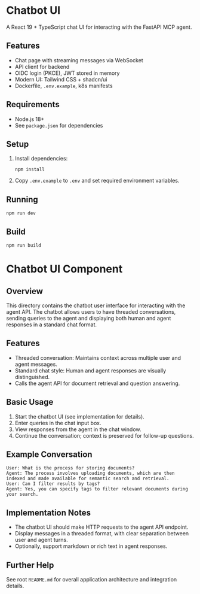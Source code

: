 # Chatbot UI

A React 19 + TypeScript chat UI for interacting with the FastAPI MCP agent.

## Features
- Chat page with streaming messages via WebSocket
- API client for backend
- OIDC login (PKCE), JWT stored in memory
- Modern UI: Tailwind CSS + shadcn/ui
- Dockerfile, `.env.example`, k8s manifests

## Requirements
- Node.js 18+
- See `package.json` for dependencies

## Setup
1. Install dependencies:
   ```pwsh
   npm install
   ```
2. Copy `.env.example` to `.env` and set required environment variables.

## Running
```pwsh
npm run dev
```

## Build
```pwsh
npm run build
```

# Chatbot UI Component

## Overview
This directory contains the chatbot user interface for interacting with the agent API. The chatbot allows users to have threaded conversations, sending queries to the agent and displaying both human and agent responses in a standard chat format.

## Features
- Threaded conversation: Maintains context across multiple user and agent messages.
- Standard chat style: Human and agent responses are visually distinguished.
- Calls the agent API for document retrieval and question answering.

## Basic Usage
1. Start the chatbot UI (see implementation for details).
2. Enter queries in the chat input box.
3. View responses from the agent in the chat window.
4. Continue the conversation; context is preserved for follow-up questions.

## Example Conversation
```
User: What is the process for storing documents?
Agent: The process involves uploading documents, which are then indexed and made available for semantic search and retrieval.
User: Can I filter results by tags?
Agent: Yes, you can specify tags to filter relevant documents during your search.
```

## Implementation Notes
- The chatbot UI should make HTTP requests to the agent API endpoint.
- Display messages in a threaded format, with clear separation between user and agent turns.
- Optionally, support markdown or rich text in agent responses.

## Further Help
See root `README.md` for overall application architecture and integration details.
